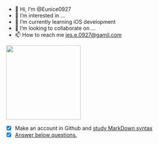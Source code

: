 - 👋 Hi, I’m @Eunice0927
- 👀 I’m interested in ...
- 🌱 I’m currently learning iOS development
- 💞️ I’m looking to collaborate on ...
- 📫 How to reach me jes.e.0927@gamil.com

<img src="https://user-images.githubusercontent.com/106911494/178134448-8a411889-3bee-4126-ab08-9a06dd1cf089.jpeg" width="200"/>

- [x] Make an account in Github and [study MarkDown syntax](/syntax.md)
- [x] [Answer below questions.](/Questions.md)

<!---
Eunice0927/Eunice0927 is a ✨ special ✨ repository because its `README.md` (this file) appears on your GitHub profile.
You can click the Preview link to take a look at your changes.
--->
